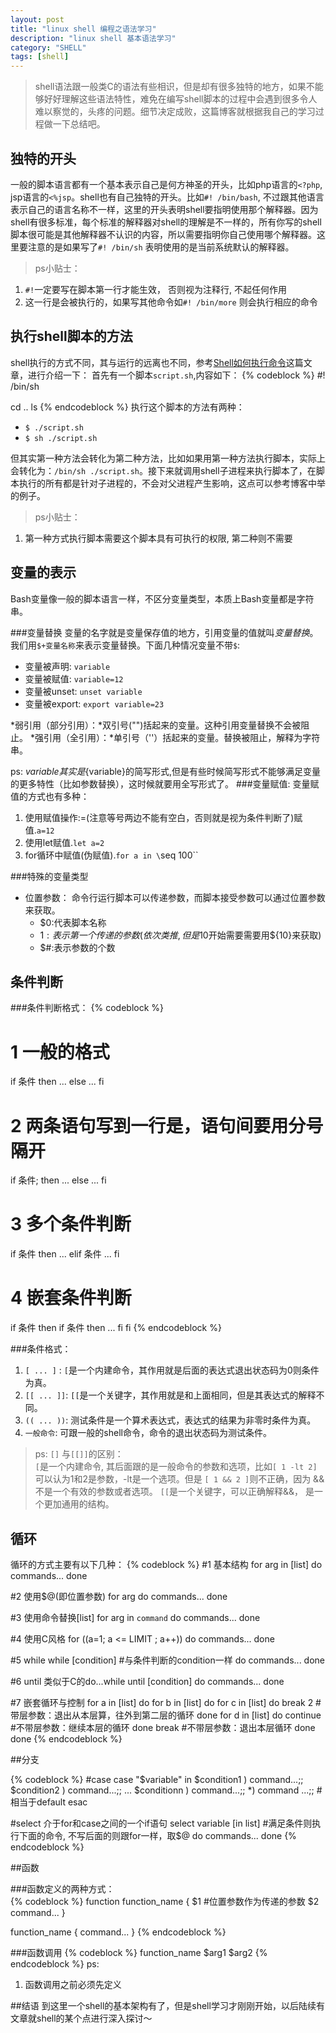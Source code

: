 ```yaml
---
layout: post
title: "linux shell 编程之语法学习"
description: "linux shell 基本语法学习"
category: "SHELL"
tags: [shell]
---
```


>shell语法跟一般类C的语法有些相识，但是却有很多独特的地方，如果不能够好好理解这些语法特性，难免在编写shell脚本的过程中会遇到很多令人难以察觉的，头疼的问题。细节决定成败，这篇博客就根据我自己的学习过程做一下总结吧。

## 独特的开头
一般的脚本语言都有一个基本表示自己是何方神圣的开头，比如php语言的`<?php`, jsp语言的`<%jsp`。shell也有自己独特的开头。比如`#! /bin/bash`, 不过跟其他语言表示自己的语言名称不一样，这里的开头表明shell要指明使用那个解释器。因为shell有很多标准，每个标准的解释器对shell的理解是不一样的，所有你写的shell脚本很可能是其他解释器不认识的内容，所以需要指明你自己使用哪个解释器。这里要注意的是如果写了`#! /bin/sh` 表明使用的是当前系统默认的解释器。

>ps小贴士：
>>
 1. `#!`一定要写在脚本第一行才能生效， 否则视为注释行, 不起任何作用
 2. 这一行是会被执行的，如果写其他命令如`#! /bin/more` 则会执行相应的命令

## 执行shell脚本的方法
shell执行的方式不同，其与运行的远离也不同，参考[Shell如何执行命令](http://learn.akae.cn/media/ch31s02.html)这篇文章，进行介绍一下：
首先有一个脚本`script.sh`,内容如下：
{% codeblock %}
#! /bin/sh

cd ..
ls
{% endcodeblock %}
执行这个脚本的方法有两种：

* `$ ./script.sh`
* `$ sh ./script.sh`

但其实第一种方法会转化为第二种方法，比如如果用第一种方法执行脚本，实际上会转化为：`/bin/sh ./script.sh`。接下来就调用shell子进程来执行脚本了，在脚本执行的所有都是针对子进程的，不会对父进程产生影响，这点可以参考博客中举的例子。

>ps小贴士：
>>
  1. 第一种方式执行脚本需要这个脚本具有可执行的权限, 第二种则不需要

## 变量的表示 
Bash变量像一般的脚本语言一样，不区分变量类型，本质上Bash变量都是字符串。  

###变量替换
变量的名字就是变量保存值的地方，引用变量的值就叫*变量替换*。我们用`$+变量名称`来表示变量替换。下面几种情况变量不带`$`:

* 变量被声明: `variable`
* 变量被赋值: `variable=12`
* 变量被unset: `unset variable`
* 变量被export: `export variable=23`

*弱引用（部分引用）：*双引号("")括起来的变量。这种引用变量替换不会被阻止。
*强引用（全引用）：*单引号（''）括起来的变量。替换被阻止，解释为字符串。

ps: $variable其实是${variable}的简写形式,但是有些时候简写形式不能够满足变量的更多特性（比如参数替换），这时候就要用全写形式了。
###变量赋值:
变量赋值的方式也有多种：

1. 使用赋值操作:=(注意等号两边不能有空白，否则就是视为条件判断了)赋值.`a=12`
2. 使用let赋值.`let a=2`
3. for循环中赋值(伪赋值).`for a in \`seq 100\``

###特殊的变量类型

* 位置参数： 命令行运行脚本可以传递参数，而脚本接受参数可以通过位置参数来获取。
    - $0:代表脚本名称
    - $1:表示第一个传递的参数(依次类推, 但是$10开始需要需要用${10}来获取)
    - $#:表示参数的个数

## 条件判断
###条件判断格式：
{% codeblock %}
# 1 一般的格式
if 条件
then
     ...
else
     ... 
fi

# 2 两条语句写到一行是，语句间要用分号隔开
if 条件; then
    ...
else
    ...
fi

# 3 多个条件判断
if 条件
then
    ...
elif 条件
    ...
fi

# 4 嵌套条件判断
if 条件
then
    if 条件
    then
        ...
    fi
fi
{% endcodeblock %}

###条件格式：

1. `[ ... ]` : `[`是一个内建命令，其作用就是后面的表达式退出状态码为0则条件为真。
2. `[[ ... ]]`: `[[`是一个关键字，其作用就是和上面相同，但是其表达式的解释不同。
3. `(( ... ))`: 测试条件是一个算术表达式，表达式的结果为非零时条件为真。
4. `一般命令`: 可跟一般的shell命令，命令的退出状态码为测试条件。

> ps: `[]` 与`[[]]`的区别：  
    `[`是一个内建命令, 其后面跟的是一般命令的参数和选项，比如`[ 1 -lt 2]`可以认为1和2是参数，-lt是一个选项。但是 `[ 1 && 2 ]`则不正确，因为 &&不是一个有效的参数或者选项。
    `[[`是一个关键字，可以正确解释&&， 是一个更加通用的结构。

## 循环
循环的方式主要有以下几种：
{% codeblock %}
#1 基本结构
for arg in [list]
do
commands...
done

#2 使用$@(即位置参数)
for arg
do
commands...
done

#3 使用命令替换[list]
for arg in `command`
do
commands...
done

#4 使用C风格
for ((a=1; a <= LIMIT ; a++))
do
commands...
done

#5 while
while [condition] #与条件判断的condition一样
do
commands...
done

#6 until 类似于C的do...while
until [condition]
do
commands...
done

#7 嵌套循环与控制
for a in [list]
do
    for b in [list]
    do
        for c in [list]
        do
            break 2 #带层参数：退出从本层算，往外到第二层的循环
        done
        for d in [list]
        do
           continue #不带层参数：继续本层的循环
        done
        break  #不带层参数：退出本层循环
    done
done
{% endcodeblock %}

##分支

{% codeblock %}
#case 
case "$variable" in
$condition1 ) command...;;
$condition2 ) command...;;
...
$conditionn ) command...;;
*) command ...;; #相当于default
esac

#select 介于for和case之间的一个if语句
select variable [in list] #满足条件则执行下面的命令, 不写后面的则跟for一样，取$@
do
commands...
done
{% endcodeblock %}

##函数

###函数定义的两种方式：  
{% codeblock %}
function function_name {
$1 #位置参数作为传递的参数
$2
command...
}

function_name {
command...
}
{% endcodeblock %}

###函数调用
{% codeblock %}
function_name $arg1 $arg2
{% endcodeblock %}
ps:
1. 函数调用之前必须先定义

##结语
到这里一个shell的基本架构有了，但是shell学习才刚刚开始，以后陆续有文章就shell的某个点进行深入探讨～
